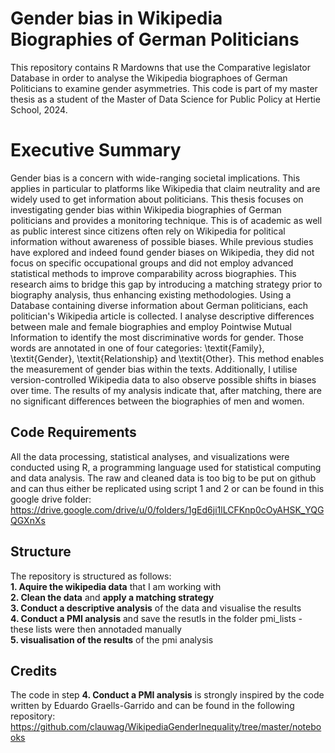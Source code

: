 # Gender bias in Wikipedia Biographies of German Politicians

This repository contains R Mardowns that use the Comparative legislator Database in order to analyse the Wikipedia biographoes of German Politicians to examine gender asymmetries. This code is part of my master thesis as a student of the Master of Data Science for Public Policy at Hertie School, 2024. 

# Executive Summary

Gender bias is a concern with wide-ranging societal implications. This applies in particular to platforms like Wikipedia that claim neutrality and are widely used to get information about politicians. This thesis focuses on investigating gender bias within Wikipedia biographies of German politicians and provides a monitoring technique. This is of academic as well as public interest since citizens often rely on Wikipedia for political information without awareness of possible biases. While previous studies have explored and indeed found gender biases on Wikipedia, they did not focus on specific occupational groups and did not employ advanced statistical methods to improve comparability across biographies. This research aims to bridge this gap by introducing a matching strategy prior to biography analysis, thus enhancing existing methodologies.
Using a Database containing diverse information about German politicians, each politician's Wikipedia article is collected. I analyse descriptive differences between male and female biographies and employ Pointwise Mutual Information to identify the most discriminative words for gender. Those words are annotated in one of four categories: \textit{Family}, \textit{Gender}, \textit{Relationship} and \textit{Other}. This method enables the measurement of gender bias within the texts. Additionally, I utilise version-controlled Wikipedia data to also observe possible shifts in biases over time.
The results of my analysis indicate that, after matching, there are no significant differences between the biographies of men and women.

## Code Requirements

All the data processing, statistical analyses, and visualizations were conducted using R, a programming language used for statistical computing and data analysis.
The raw and cleaned data is too big to be put on github and can thus either be replicated using script 1 and 2 or can be found in this google drive folder: https://drive.google.com/drive/u/0/folders/1gEd6ji1lLCFKnp0cOyAHSK_YQGQGXnXs

## Structure

The repository is structured as follows:  
**1. Aquire the wikipedia data** that I am working with  
**2. Clean the data** and **apply a matching strategy**  
**3. Conduct a descriptive analysis** of the data and visualise the results  
**4. Conduct a PMI analysis** and save the resutls in the folder pmi_lists - these lists were then annotaded manually  
**5. visualisation of the results** of the pmi analysis  


## Credits

The code in step **4. Conduct a PMI analysis** is strongly inspired by the code written by Eduardo Graells-Garrido and can be found in the following repository: https://github.com/clauwag/WikipediaGenderInequality/tree/master/notebooks
